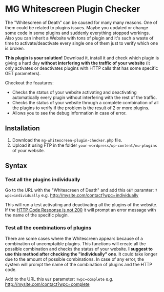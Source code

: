# MG Whitescreen Plugin Checker
The "Whitescreen of Death" can be caused for many many reasons. One of them could be related to plugins issues. Maybe you updated or change some code in some plugins and suddenly everything stopped workings. Also you can inherit a Website with tons of plugin and it's such a waste of time to activate/deactivate every single one of them just to verify which one is broken.

**This plugin is your solution!**
Download it, install it and check which plugin is giving a hard day **without interfering with the traffic of your website** (it only activates or deactivates plugins with HTTP calls that has some specific GET parameters).

Checkout the feautures:
- Checks the status of your website activating and deactivating automatically every plugin without interfering with the rest of the traffic.
- Checks the status of your website through a complete combination of all the plugins to verify if the problem is the result of 2 or more plugins.
- Allows you to see the debug information in case of error.
 
## Installation
1. Download the `mg-whitescreen-plugin-checker.php` file.
2. Upload it using FTP in the folder `your-wordpress/wp-content/mu-plugins` of your website.

## Syntax
### Test all the plugins individually
Go to the URL with the "Whitescreen of Death" and add this `GET` paramter: `?wpc=individually`
e.g. http://mysite.com/contact?wpc=individually

This will run a test activating and deactivating all the plugins of the website. If the [HTTP Code Response is not 200](https://en.wikipedia.org/wiki/List_of_HTTP_status_codes#2xx_Success) it will prompt an error message with the name of the specific plugin.

### Test all the combinations of plugins
There are some cases where the Whitescreen appears because of a combination of uncomptaible plugins. This functions will create all the possible combination and checks the status of your website.
**I suggest to use this method after checking the "individually" one**. It could take longer due to the amount of possible combinations.
In case of any error, the system will prompt the name of the combination of plugins and the HTTP code.

Add to the URL this `GET` parameter: `?wpc=complete`
e.g. http://mysite.com/contact?wpc=complete